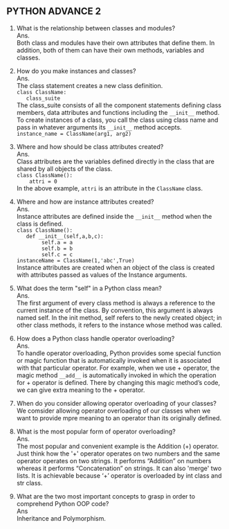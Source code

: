 ## PYTHON ADVANCE 2

1. What is the relationship between classes and modules?<BR>
Ans.<br>
Both class and modules have their own attributes that define them. In addition, both of them can have their own methods, variables and classes.

2. How do you make instances and classes?<br>
Ans.<br>
The class statement creates a new class definition.<br>
`class ClassName:`<br>
`   class_suite`<br>
The class_suite consists of all the component statements defining class members, data attributes and functions including the `__init__` method.<br>
To create instances of a class, you call the class using class name and pass in whatever arguments its `__init__` method accepts.<br>
`instance_name = ClassName(arg1, arg2)`

3. Where and how should be class attributes created?<br>
Ans.<br>
Class attributes are the variables defined directly in the class that are shared by all objects of the class.<br>
`class ClassName():`<br>
`    attri = 0`<br>
In the above example, `attri` is an attribute in the `ClassName` class.

4. Where and how are instance attributes created?<br>
Ans.<br>
Instance attributes are defined inside the `__init__` method when the class is defined.<br>
`class ClassName():`<br>
`   def __init__(self,a,b,c):`<br>
`        self.a = a`<br>
`        self.b = b`<br>
`        self.c = c`<br>
`instanceName = ClassName(1,'abc',True)`<br>
Instance attributes are created when an object of the class is created with attributes passed as values of the Instance arguments.

5. What does the term &quot;self&quot; in a Python class mean?<br>
Ans.<br>The first argument of every class method is always a reference to the current instance of the class. By convention, this argument is always named self. In the init method, self refers to the newly created object; in other class methods, it refers to the instance whose method was called.

6. How does a Python class handle operator overloading?<br>
Ans.<br>
To handle operator overloading, Python provides some special function or magic function that is automatically invoked when it is associated with that particular operator. For example, when we use + operator, the magic method `__add__` is automatically invoked in which the operation for + operator is defined. There by changing this magic method’s code, we can give extra meaning to the + operator.

7. When do you consider allowing operator overloading of your classes?<br>
We comsider allowing operator overloading of our classes when we want to provide mpre meaning to an operator than its originally defined.

8. What is the most popular form of operator overloading?<br>
Ans.<br>
The most popular and convenient example is the Addition (+) operator. Just think how the '+' operator operates on two numbers and the same operator operates on two strings. It performs “Addition” on numbers whereas it performs “Concatenation” on strings. It can also 'merge' two lists. It is achievable because ‘+’ operator is overloaded by int class and str class.

9. What are the two most important concepts to grasp in order to comprehend Python OOP code?<br>
Ans<br>
Inheritance and Polymorphism.
